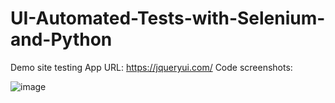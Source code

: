 # UI-Automated-Tests-with-Selenium-and-Python
Demo site testing
App URL: https://jqueryui.com/
Code screenshots: 

![image](https://user-images.githubusercontent.com/103197757/162430488-fd612796-0b39-4374-aed8-49bb4698b3f0.png)
